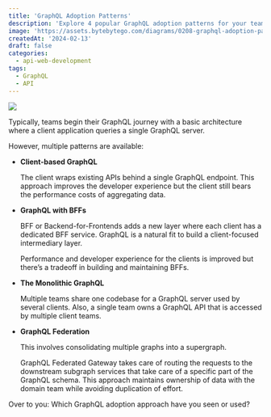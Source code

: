 ```yaml
---
title: 'GraphQL Adoption Patterns'
description: 'Explore 4 popular GraphQL adoption patterns for your team.'
image: 'https://assets.bytebytego.com/diagrams/0208-graphql-adoption-patterns.png'
createdAt: '2024-02-13'
draft: false
categories:
  - api-web-development
tags:
  - GraphQL
  - API
---
```

![](https://assets.bytebytego.com/diagrams/0208-graphql-adoption-patterns.png)

Typically, teams begin their GraphQL journey with a basic architecture where a client application queries a single GraphQL server.

However, multiple patterns are available:

*   **Client-based GraphQL**

    The client wraps existing APIs behind a single GraphQL endpoint. This approach improves the developer experience but the client still bears the performance costs of aggregating data.

*   **GraphQL with BFFs**

    BFF or Backend-for-Frontends adds a new layer where each client has a dedicated BFF service. GraphQL is a natural fit to build a client-focused intermediary layer.

    Performance and developer experience for the clients is improved but there’s a tradeoff in building and maintaining BFFs.

*   **The Monolithic GraphQL**

    Multiple teams share one codebase for a GraphQL server used by several clients. Also, a single team owns a GraphQL API that is accessed by multiple client teams.

*   **GraphQL Federation**

    This involves consolidating multiple graphs into a supergraph.

    GraphQL Federated Gateway takes care of routing the requests to the downstream subgraph services that take care of a specific part of the GraphQL schema. This approach maintains ownership of data with the domain team while avoiding duplication of effort.

Over to you: Which GraphQL adoption approach have you seen or used?
